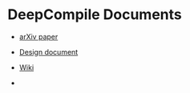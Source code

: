 # DeepCompile Documents

- [arXiv paper](https://scholar.google.com/citations?view_op=view_citation&hl=ja&user=geVqI9sAAAAJ&sortby=pubdate&citation_for_view=geVqI9sAAAAJ:BqipwSGYUEgC)
- [Design document](DeepCompile.md)

- [Wiki](https://github.com/tohtana/DeepCompile_docs/wiki)
- 

